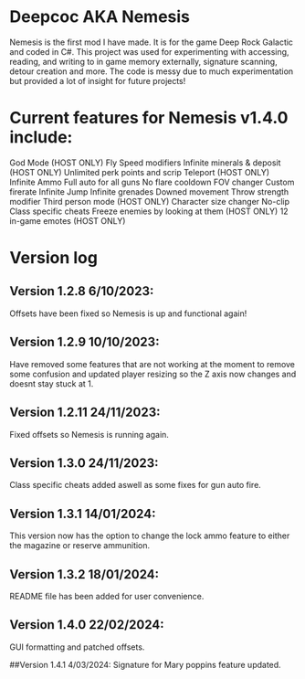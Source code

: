 # Deepcoc AKA Nemesis
Nemesis is the first mod I have made.  It is for the game Deep Rock Galactic and coded in C#.  This project was used for experimenting with accessing, reading, and writing to in game memory externally, signature scanning, detour creation and more.  The code is messy due to much experimentation but provided a lot of insight for future projects!

# Current features for Nemesis v1.4.0 include:

God Mode (HOST ONLY)
Fly
Speed modifiers
Infinite minerals & deposit (HOST ONLY)
Unlimited perk points and scrip
Teleport (HOST ONLY)
Infinite Ammo
Full auto for all guns
No flare cooldown
FOV changer
Custom firerate
Infinite Jump
Infinite grenades
Downed movement
Throw strength modifier
Third person mode (HOST ONLY)
Character size changer
No-clip
Class specific cheats
Freeze enemies by looking at them (HOST ONLY)
12 in-game emotes (HOST ONLY)

# Version log
## Version 1.2.8 6/10/2023: 
Offsets have been fixed so Nemesis is up and functional again!

## Version 1.2.9 10/10/2023: 
Have removed some features that are not working at the moment to remove some confusion and updated player resizing so the Z axis now changes and doesnt stay stuck at 1.

## Version 1.2.11 24/11/2023: 
Fixed offsets so Nemesis is running again.

## Version 1.3.0 24/11/2023: 
Class specific cheats added aswell as some fixes for gun auto fire.

## Version 1.3.1 14/01/2024: 
This version now has the option to change the lock ammo feature to either the magazine or reserve ammunition.

## Version 1.3.2 18/01/2024: 
README file has been added for user convenience.

## Version 1.4.0 22/02/2024: 
GUI formatting and patched offsets.

##Version 1.4.1 4/03/2024: 
Signature for Mary poppins feature updated.
